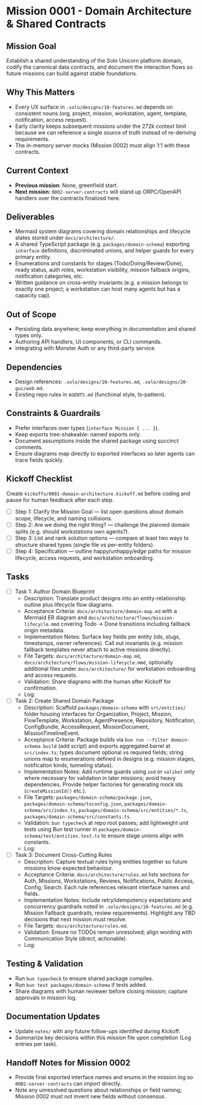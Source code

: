 # Mission 0001 - Domain Architecture & Shared Contracts

## Mission Goal
Establish a shared understanding of the Solo Unicorn platform domain, codify the canonical data contracts, and document the interaction flows so future missions can build against stable foundations.

## Why This Matters
- Every UX surface in `.solo/designs/10-features.md` depends on consistent nouns (org, project, mission, workstation, agent, template, notification, access request).
- Early clarity keeps subsequent missions under the 272k context limit because we can reference a single source of truth instead of re-deriving requirements.
- The in-memory server mocks (Mission 0002) must align 1:1 with these contracts.

## Current Context
- **Previous mission**: None, greenfield start.
- **Next mission**: `0002-server-contracts` will stand up ORPC/OpenAPI handlers over the contracts finalized here.

## Deliverables
- Mermaid system diagrams covering domain relationships and lifecycle states stored under `docs/architecture/`.
- A shared TypeScript package (e.g. `packages/domain-schema`) exporting `interface` definitions, discriminated unions, and helper guards for every primary entity.
- Enumerations and constants for stages (Todo/Doing/Review/Done), ready status, auth roles, workstation visibility, mission fallback origins, notification categories, etc.
- Written guidance on cross-entity invariants (e.g. a mission belongs to exactly one project; a workstation can host many agents but has a capacity cap).

## Out of Scope
- Persisting data anywhere; keep everything in documentation and shared types only.
- Authoring API handlers, UI components, or CLI commands.
- Integrating with Monster Auth or any third-party service.

## Dependencies
- Design references: `.solo/designs/10-features.md`, `.solo/designs/20-gui/web.md`.
- Existing repo rules in `AGENTS.md` (functional style, ts-pattern).

## Constraints & Guardrails
- Prefer interfaces over types (`interface Mission { ... }`).
- Keep exports tree-shakeable: named exports only.
- Document assumptions inside the shared package using succinct comments.
- Ensure diagrams map directly to exported interfaces so later agents can trace fields quickly.

## Kickoff Checklist
Create `kickoffs/0001-domain-architecture.kickoff.md` before coding and pause for human feedback after each step.
- [ ] Step 1: Clarify the Mission Goal — list open questions about domain scope, lifecycle, and naming collisions.
- [ ] Step 2: Are we doing the right thing? — challenge the planned domain splits (e.g. should workstations own agents?).
- [ ] Step 3: List and rank solution options — compare at least two ways to structure shared types (single file vs per-entity folders).
- [ ] Step 4: Specification — outline happy/unhappy/edge paths for mission lifecycle, access requests, and workstation onboarding.

## Tasks
- [ ] Task 1: Author Domain Blueprint
  - Description: Translate product designs into an entity-relationship outline plus lifecycle flow diagrams.
  - Acceptance Criteria: `docs/architecture/domain-map.md` with a Mermaid ER diagram and `docs/architecture/flows/mission-lifecycle.mmd` covering Todo → Done transitions including fallback origin metadata.
  - Implementation Notes: Surface key fields per entity (ids, slugs, timestamps, owner references). Call out invariants (e.g. mission fallback templates never attach to active missions directly).
  - File Targets: `docs/architecture/domain-map.md`, `docs/architecture/flows/mission-lifecycle.mmd`, optionally additional files under `docs/architecture/` for workstation onboarding and access requests.
  - Validation: Share diagrams with the human after Kickoff for confirmation.
  - Log:
- [ ] Task 2: Create Shared Domain Package
  - Description: Scaffold `packages/domain-schema` with `src/entities/` folder housing interfaces for Organization, Project, Mission, FlowTemplate, Workstation, AgentPresence, Repository, Notification, ConfigBundle, AccessRequest, MissionDocument, MissionTimelineEvent.
  - Acceptance Criteria: Package builds via `bun run --filter domain-schema build` (add script) and exports aggregated barrel at `src/index.ts`; types document optional vs required fields; string unions map to enumerations defined in designs (e.g. mission stages, notification kinds, tunneling status).
  - Implementation Notes: Add runtime guards using `zod` or `valibot` only where necessary for validation in later missions; avoid heavy dependencies. Provide helper factories for generating mock ids (`createMissionId()` etc.).
  - File Targets: `packages/domain-schema/package.json`, `packages/domain-schema/tsconfig.json`, `packages/domain-schema/src/index.ts`, `packages/domain-schema/src/entities/*.ts`, `packages/domain-schema/src/constants.ts`.
  - Validation: `bun typecheck` at repo root passes; add lightweight unit tests using Bun test runner in `packages/domain-schema/test/entities.test.ts` to ensure stage unions align with constants.
  - Log:
- [ ] Task 3: Document Cross-Cutting Rules
  - Description: Capture textual rules tying entities together so future missions know expected behaviour.
  - Acceptance Criteria: `docs/architecture/rules.md` lists sections for Auth, Missions, Workstations, Reviews, Notifications, Public Access, Config, Search. Each rule references relevant interface names and fields.
  - Implementation Notes: Include retry/idempotency expectations and concurrency guardrails noted in `.solo/designs/10-features.md` (e.g. Mission Fallback guardrails, review requirements). Highlight any TBD decisions that next mission must resolve.
  - File Targets: `docs/architecture/rules.md`.
  - Validation: Ensure no TODOs remain unresolved; align wording with Communication Style (direct, actionable).
  - Log:

## Testing & Validation
- Run `bun typecheck` to ensure shared package compiles.
- Run `bun test packages/domain-schema` if tests added.
- Share diagrams with human reviewer before closing mission; capture approvals in mission log.

## Documentation Updates
- Update `notes/` with any future follow-ups identified during Kickoff.
- Summarize key decisions within this mission file upon completion (Log entries per task).

## Handoff Notes for Mission 0002
- Provide final exported interface names and enums in the mission log so `0002-server-contracts` can import directly.
- Note any unresolved questions about relationships or field naming; Mission 0002 must not invent new fields without consensus.

